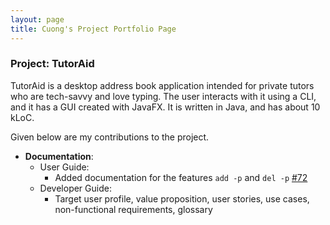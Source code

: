 ```yaml
---
layout: page
title: Cuong's Project Portfolio Page
---
```


### Project: TutorAid

TutorAid is a desktop address book application intended for private tutors who are tech-savvy and love typing. The user interacts with it using a CLI, and it has a GUI created with JavaFX. It is written in Java, and has about 10 kLoC.

Given below are my contributions to the project.

* **Documentation**:
  * User Guide:
    * Added documentation for the features `add -p` and `del -p` [\#72]()
  * Developer Guide:
    * Target user profile, value proposition, user stories, use cases, non-functional requirements, glossary

